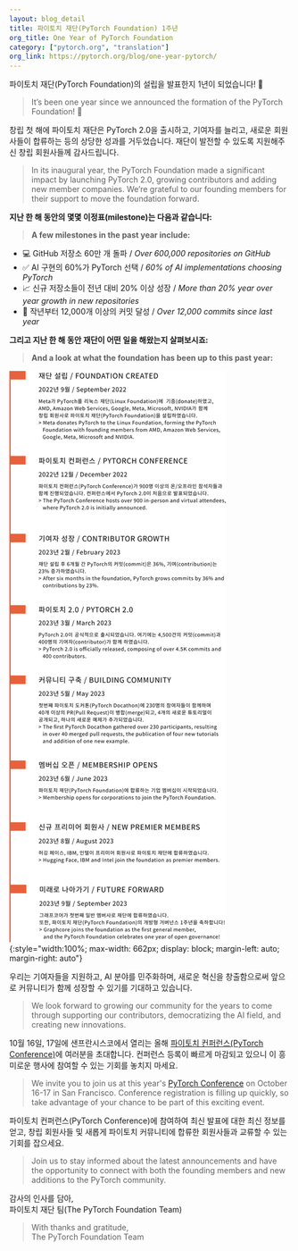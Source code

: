 ```yaml
---
layout: blog_detail
title: 파이토치 재단(PyTorch Foundation) 1주년
org_title: One Year of PyTorch Foundation
category: ["pytorch.org", "translation"]
org_link: https://pytorch.org/blog/one-year-pytorch/
---
```


파이토치 재단(PyTorch Foundation)의 설립을 발표한지 1년이 되었습니다! 🎉
> It’s been one year since we announced the formation of the PyTorch Foundation! 🎉


창립 첫 해에 파이토치 재단은 PyTorch 2.0을 출시하고, 기여자를 늘리고, 새로운 회원사들이 합류하는 등의 상당한 성과를 거두었습니다. 재단이 발전할 수 있도록 지원해주신 창립 회원사들께 감사드립니다.
> In its inaugural year, the PyTorch Foundation made a significant impact by launching PyTorch 2.0, growing contributors and adding new member companies. We’re grateful to our founding members for their support to move the foundation forward.


**지난 한 해 동안의 몇몇 이정표(milestone)는 다음과 같습니다:**
> **A few milestones in the past year include:**

- 💻 GitHub 저장소 60만 개 돌파 / _Over 600,000 repositories on GitHub_
- ✅ AI 구현의 60%가 PyTorch 선택 / _60% of AI implementations choosing PyTorch_
- 📈 신규 저장소들이 전년 대비 20% 이상 성장 / _More than 20% year over year growth in new repositories_
- 🤝 작년부터 12,000개 이상의 커밋 달성 / _Over 12,000 commits since last year_


**그리고 지난 한 해 동안 재단이 어떤 일을 해왔는지 살펴보시죠:**
> **And a look at what the foundation has been up to this past year:**

![파이토치 프로젝트가 걸어온 길 / PyTorch project timeline](/assets/images/pytorch-timeline-ko.svg){:style="width:100%; max-width: 662px; display: block; margin-left: auto; margin-right: auto"}

우리는 기여자들을 지원하고, AI 분야를 민주화하며, 새로운 혁신을 창출함으로써 앞으로 커뮤니티가 함께 성장할 수 있기를 기대하고 있습니다.
> We look forward to growing our community for the years to come through supporting our contributors, democratizing the AI field, and creating new innovations.

10월 16일, 17일에 샌프란시스코에서 열리는 올해 [파이토치 컨퍼런스(PyTorch Conference)](https://events.linuxfoundation.org/pytorch-conference/)에 여러분을 초대합니다. 컨퍼런스 등록이 빠르게 마감되고 있으니 이 흥미로운 행사에 참여할 수 있는 기회를 놓치지 마세요.
> We invite you to join us at this year's [PyTorch Conference](https://events.linuxfoundation.org/pytorch-conference/) on October 16-17 in San Francisco. Conference registration is filling up quickly, so take advantage of your chance to be part of this exciting event.

파이토치 컨퍼런스(PyTorch Conference)에 참여하여 최신 발표에 대한 최신 정보를 얻고, 창립 회원사들 및 새롭게 파이토치 커뮤니티에 합류한 회원사들과 교류할 수 있는 기회를 잡으세요.
> Join us to stay informed about the latest announcements and have the opportunity to connect with both the founding members and new additions to the PyTorch community.

감사의 인사를 담아,\
파이토치 재단 팀(The PyTorch Foundation Team)
> With thanks and gratitude,\
> The PyTorch Foundation Team
